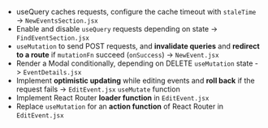 - useQuery caches requests, configure the cache timeout with `staleTime` -> `NewEventsSection.jsx`
- Enable and disable `useQuery` requests depending on state -> `FindEventSection.jsx`
- `useMutation` to send POST requests, and **invalidate queries** and **redirect to a route** if `mutationFn` succeed (`onSuccess`) -> `NewEvent.jsx`
- Render a Modal conditionally, depending on DELETE `useMutation` state -> `EventDetails.jsx`
- Implement **optimistic updating** while editing events and **roll back** if the request fails -> `EditEvent.jsx` `useMutate` function
- Implement React Router **loader function** in `EditEvent.jsx`
- Replace `useMutation` for an **action function** of React Router in `EditEvent.jsx`